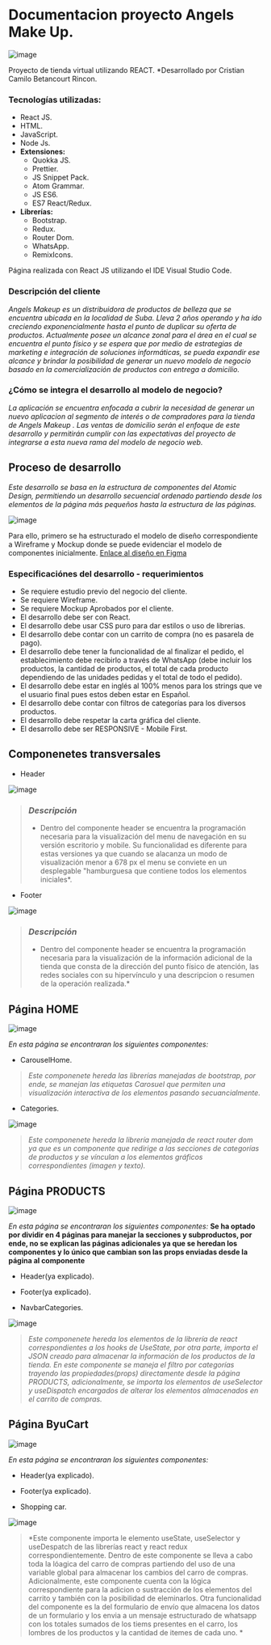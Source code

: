 # Documentacion proyecto Angels Make Up.

![image](https://user-images.githubusercontent.com/108433878/210156390-aecbebb9-6191-41a5-ae9a-60e7da12dafe.png)

Proyecto de tienda virtual utilizando REACT.
*Desarrollado por Cristian Camilo Betancourt Rincon.

### Tecnologías utilizadas: 
* React JS.
* HTML. 
* JavaScript. 
* Node Js. 
* **Extensiones:**
  * Quokka JS.
  * Prettier. 
  * JS Snippet Pack.
  * Atom Grammar. 
  * JS ES6.
  * ES7 React/Redux.
* **Librerías:** 
  * Bootstrap. 
  * Redux. 
  * Router Dom.
  * WhatsApp. 
  * RemixIcons.  

Página realizada con React JS utilizando el IDE Visual Studio Code.

### Descripción del cliente

*Angels Makeup es un distribuidora de productos de belleza que se encuentra ubicada en la localidad de Suba. Lleva 2 años operando y ha ido creciendo exponencialmente hasta el punto de duplicar su oferta de productos. Actualmente posee un alcance zonal para el área en el cual se encuentra el punto físico y se espera que por medio de estrategias de marketing e integración de soluciones informáticas, se pueda expandir ese alcance y brindar la posibilidad de generar un nuevo modelo de negocio basado en la comercialización de productos con entrega a domicilio.*

### ¿Cómo se integra el desarrollo al modelo de negocio? 
*La aplicación se encuentra enfocada a cubrir la necesidad de generar un nuevo aplicacion al segmento de interés o de compradores para la tienda de Angels Makeup . Las ventas de domicilio serán el enfoque de este desarrollo y permitirán cumplir con las expectativas del proyecto de integrarse a esta nueva rama del modelo de negocio web.*

## Proceso de desarrollo 

*Este desarrollo se basa en la estructura de componentes del Atomic Design, permitiendo un desarrollo secuencial ordenado partiendo desde los elementos de la página más pequeños hasta la estructura de las páginas.*

![image](https://user-images.githubusercontent.com/108433878/210156616-3f08fd50-f0ff-4ff9-b90a-8cd78b8851cd.png)

Para ello, primero se ha estructurado el modelo de diseño correspondiente a Wireframe y Mockup donde se puede evidenciar el modelo de componentes inicialmente. 
[Enlace al diseño en Figma](https://www.figma.com/file/U3qICxQqx5j1XfwRF2ho57/Untitled?node-id=0%3A1&t=7wY54sioTJXzFUwS-1)

### Especificaciónes del desarrollo - requerimientos 

- Se requiere estudio previo del negocio del cliente. 
- Se requiere Wireframe. 
- Se requiere Mockup Aprobados por el cliente. 
- El desarrollo debe ser con React. 
- El desarrollo debe usar CSS puro para dar estilos o uso de librerias. 
- El desarrollo debe contar con un carrito de compra (no es pasarela de pago). 
- El desarrollo debe tener la funcionalidad de al finalizar el pedido, el establecimiento debe recibirlo a través de WhatsApp (debe incluir los productos, la cantidad de productos, el total de cada producto dependiendo de las unidades pedidas y el total de todo el pedido). 
- El desarrollo debe estar en inglés al 100% menos para los strings que ve el usuario final pues estos deben estar en Español. 
- El desarrollo debe contar con filtros de categorías para los diversos productos. 
- El desarrollo debe respetar la carta gráfica del cliente. 
- El desarrollo debe ser RESPONSIVE - Mobile First.

## Componenetes transversales 
* Header

![image](https://user-images.githubusercontent.com/108433878/210156973-49cb79c2-0bf6-40cc-901a-07719e78b149.png)

> ### *Descripción*
> * Dentro del componente header se encuentra la programación necesaria para la visualización del menu de navegación en su versión escritorio y mobile. Su funcionalidad es diferente para estas versiones ya que cuando se alacanza un modo de visualización menor a 678 px el menu se conviete en un desplegable "hamburguesa que contiene todos los elementos iniciales*.

* Footer 

![image](https://user-images.githubusercontent.com/108433878/210157119-854c4683-bfde-48e8-bfea-cfab44cf1d87.png)

> ### *Descripción*
> * Dentro del componente header se encuentra la programación necesaria para la visualización de la información adicional de la tienda que consta de la dirección del punto físico de atención, las redes sociales con su hipervínculo y una descripcion o resumen de la operación realizada.*


## Página HOME 

![image](https://user-images.githubusercontent.com/108433878/210156809-14d09606-04a1-46ce-a6fc-36a6faed5108.png)

*En esta página se encontraran los siguientes componentes:*
* CarouselHome.

> *Este componenete hereda las librerías manejadas de bootstrap, por ende, se manejan las etiquetas Carosuel que permiten una visualización interactiva de los elementos pasando secuancialmente.*


* Categories.

![image](https://user-images.githubusercontent.com/108433878/210157387-a7dcdd70-f58d-479a-929c-faf558d1f42f.png)

> *Este componenete hereda la librería manejada de react router dom ya que es un componente que redirige a las secciones de categorías de productos y se vínculan a los elementos gráficos correspondientes (imagen y texto).*


## Página PRODUCTS

![image](https://user-images.githubusercontent.com/108433878/210157443-da0a9729-ba58-4f98-a0f6-bb722b5bd659.png)

*En esta página se encontraran los siguientes componentes:*
**Se ha optado por dividir en 4 páginas para manejar la secciones y subproductos, por ende, no se explican las páginas adicionales ya que se heredan los componentes y lo único que cambian son las props enviadas desde la página al componente**
* Header(ya explicado).
* Footer(ya explicado). 

* NavbarCategories.

![image](https://user-images.githubusercontent.com/108433878/210157466-33d2a6e0-b4be-4041-827b-a0d07505de71.png)

> *Este componenete hereda los elementos de la librería de react correspondientes a los hooks de UseState, por otra parte, importa el JSON creado para almacenar la información de los productos de la tienda. En este componente se maneja el filtro por categorías trayendo las propiedades(props) directamente desde la página PRODUCTS,  adicionalmente, se importa los elementos de useSelector y useDispatch encargados de alterar los elementos almacenados en el carrito de compras.*

## Página ByuCart 

![image](https://user-images.githubusercontent.com/108433878/210157574-968e6673-2744-43fa-a150-e5bddcca16fd.png)

*En esta página se encontraran los siguientes componentes:*
* Header(ya explicado).
* Footer(ya explicado). 

* Shopping car. 

![image](https://user-images.githubusercontent.com/108433878/210157584-7f23774b-49fc-4def-a7ad-5d49c72ec53b.png)

> *Este componente importa le elemento useState, useSelector y useDespatch de las librerías react y react redux correspondientemente. Dentro de este componente se lleva a cabo toda la lóagica del carro de compras partiendo del uso de una variable global para almacenar los cambios del carro de compras. Adicionalmente, este componente cuenta con la lógica correspondiente para la adicion o sustracción de los elementos del carrito y también con la posibilidad de eleminarlos. Otra funcionalidad del componente es la del formulario de envío que almacena los datos de un formulario y los envia a un mensaje estructurado de whatsapp con los totales sumados de los tiems presentes en el carro, los lombres de los productos y la cantidad de itemes de cada uno. *
